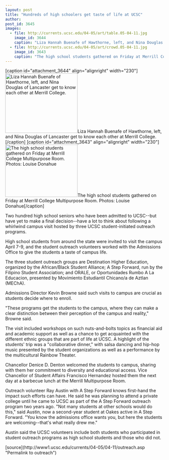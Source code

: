 ```yaml
---
layout: post
title: "Hundreds of high schoolers get taste of life at UCSC"
author:  
post_id: 3645
images:
  - file: http://currents.ucsc.edu/04-05/art/table.05-04-11.jpg
    image_id: 3644
    caption: "Liza Hannah Buenafe of Hawthorne, left, and Nina Douglas of Lancaster get to know each other at Merrill College."
  - file: http://currents.ucsc.edu/04-05/art/crowd.05-04-11.jpg
    image_id: 3643
    caption: "The high school students gathered on Friday at Merrill College Multipurpose Room. Photos: Louise Donahue"
---
```


[caption id="attachment_3644" align="alignright" width="230"]<a href="http://localhost/mysite/wp-content/uploads/2005/04/table.05-04-11.jpg"><img class="size-full wp-image-3644" src="http://localhost/mysite/wp-content/uploads/2005/04/table.05-04-11.jpg" alt="Liza Hannah Buenafe of Hawthorne, left, and Nina Douglas of Lancaster get to know each other at Merrill College." width="230" height="190" /></a>Liza Hannah Buenafe of Hawthorne, left, and Nina Douglas of Lancaster get to know each other at Merrill College.[/caption]
[caption id="attachment_3643" align="alignright" width="230"]<a href="http://localhost/mysite/wp-content/uploads/2005/04/crowd.05-04-11.jpg"><img class="size-full wp-image-3643" src="http://localhost/mysite/wp-content/uploads/2005/04/crowd.05-04-11.jpg" alt="The high school students gathered on Friday at Merrill College Multipurpose Room. Photos: Louise Donahue" width="230" height="167" /></a>The high school students gathered on Friday at Merrill College Multipurpose Room. Photos: Louise Donahue[/caption]
<a name="content" id="content"></a>
<p>
  Two hundred high school seniors who have been admitted to UCSC--but have yet to make a final decision--have a lot to think about following a whirlwind campus visit hosted by three UCSC student-initiated outreach programs.
</p>
<p>
  High school students from around the state were invited to visit the campus April 7-9, and the student outreach volunteers worked with the Admissions Office to give the students a taste of campus life.<br>
</p>
<p>
  The three student outreach groups are Destination Higher Education, organized by the African/Black Student Alliance; A Step Forward, run by the Filipino Student Association; and ORALE, or Oportunidades Rumbo A La Educacion, presented by Movimiento Estudiantil Chicano/a de Aztlan (MEChA).<br>
</p>
<p>
  Admissions Director Kevin Browne said such visits to campus are crucial as students decide where to enroll.
</p>
<p>
  "These programs get the students to the campus, where they can make a clear distinction between their perception of the campus and reality," Browne said.<br>
</p>
<p>
  The visit included workshops on such nuts-and-bolts topics as financial aid and academic support as well as a chance to get acquainted with the different ethnic groups that are part of life at UCSC. A highlight of the students' trip was a "collaborative dinner," with salsa dancing and hip-hop music presented by the student organizations as well as a performance by the multicultural Rainbow Theater.<br>
</p>
<p>
  Chancellor Denice D. Denton welcomed the students to campus, sharing with them her commitment to diversity and educational access. Vice Chancellor of Student Affairs Francisco Hernandez hosted them the next day at a barbecue lunch at the Merrill Multipurpose Room.<br>
</p>
<p>
  Outreach volunteer Ray Austin with A Step Forward knows first-hand the impact such efforts can have. He said he was planning to attend a private college until he came to UCSC as part of the A Step Forward outreach program two years ago. "Not many students at other schools would do this," said Austin, now a second-year student at Oakes active in A Step Forward. "You know the admissions office wants you, but here the students are welcoming--that's what really drew me."
</p>
<p>
  Austin said the UCSC volunteers include both students who participated in student outreach programs as high school students and those who did not.<br>
</p>
[source](http://www1.ucsc.edu/currents/04-05/04-11/outreach.asp "Permalink to outreach")
